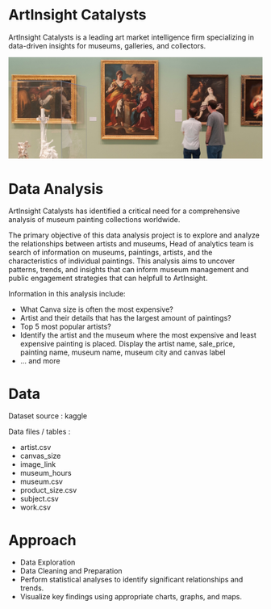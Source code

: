 
# ArtInsight Catalysts

ArtInsight Catalysts is a leading art market intelligence firm specializing in data-driven insights for museums, galleries, and collectors.


![Alt text](the_image.jpeg)


# Data Analysis

ArtInsight Catalysts has identified a critical need for a comprehensive analysis of museum painting collections worldwide. 

The primary objective of this data analysis project is to explore and analyze the relationships between artists and museums, Head of analytics team is search of information on museums, paintings, artists, and the characteristics of individual paintings. This analysis aims to uncover patterns, trends, and insights that can inform museum management and public engagement strategies that can helpfull to ArtInsight.


Information in this analysis include:
- What Canva size is often the most expensive?
- Artist and their details that has the largest amount of paintings?
- Top 5 most popular artists?
- Identify the artist and the museum where the most expensive and least expensive painting is placed. Display the artist name, sale_price, painting name, museum name, museum city and canvas label
- ... and more


# Data

Dataset source : kaggle

Data files / tables :

- artist.csv
- canvas_size
- image_link
- museum_hours
- museum.csv
- product_size.csv
- subject.csv
- work.csv

# Approach

- Data Exploration
- Data Cleaning and Preparation
- Perform statistical analyses to identify significant relationships and trends.
- Visualize key findings using appropriate charts, graphs, and maps.
